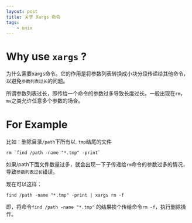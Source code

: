 ```yaml
---
layout: post
title: 关于 Xargs 命令
tags:
    - unix
---
```


# Why use `xargs` ?

为什么需要xargs命令。它的作用是将参数列表转换成小块分段传递给其他命令，以避免`参数列表过长`的问题。

所谓参数列表过长，即传给一个命令的参数过多导致长度过长。一般出现在`rm`，`mv`之类允许任意多个参数的场合。

# For Example

比如：删除目录`/path`下所有以`.tmp`结尾的文件

	rm `find /path -name "*.tmp" -print`

如果/path下面文件数量过多，就会出现一下子传递给`rm`命令的参数过多的情况，导致`参数列表过长`错误。

现在可以这样：

	find /path -name "*.tmp" -print | xargs rm -f

即，将命令`find /path -name "*.tmp"` 的结果挨个传给命令`rm -f`，执行删除操作。
